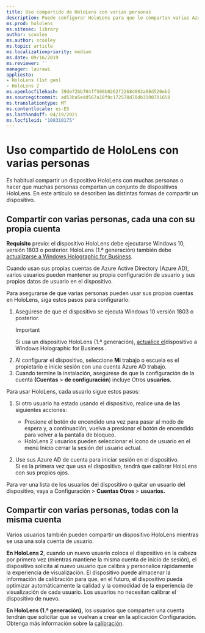 ```yaml
---
title: Uso compartido de HoloLens con varias personas
description: Puede configurar HoloLens para que lo compartan varias Azure Active Directory o varios usuarios que usen una sola cuenta.
ms.prod: hololens
ms.sitesec: library
author: scooley
ms.author: scooley
ms.topic: article
ms.localizationpriority: medium
ms.date: 09/16/2019
ms.reviewer: ''
manager: laurawi
appliesto:
- HoloLens (1st gen)
- HoloLens 2
ms.openlocfilehash: 39de72bb704ff500b0262f2268d003a08d520eb2
ms.sourcegitcommit: ad53ba5edd567a18f0c172578d78db3190701650
ms.translationtype: MT
ms.contentlocale: es-ES
ms.lasthandoff: 04/19/2021
ms.locfileid: "108310175"
---
```

# <a name="share-your-hololens-with-multiple-people"></a>Uso compartido de HoloLens con varias personas

Es habitual compartir un dispositivo HoloLens con muchas personas o hacer que muchas personas compartan un conjunto de dispositivos HoloLens.  En este artículo se describen las distintas formas de compartir un dispositivo.

## <a name="share-with-multiple-people-each-using-their-own-account"></a>Compartir con varias personas, cada una con su propia cuenta

**Requisito** previo: el dispositivo HoloLens debe ejecutarse Windows 10, versión 1803 o posterior.  HoloLens (1.ª generación) también debe [actualizarse a Windows Holographic for Business](hololens-upgrade-enterprise.md).

Cuando usan sus propias cuentas de Azure Active Directory (Azure AD), varios usuarios pueden mantener su propia configuración de usuario y sus propios datos de usuario en el dispositivo.

Para asegurarse de que varias personas pueden usar sus propias cuentas en HoloLens, siga estos pasos para configurarlo:

1. Asegúrese de que el dispositivo se ejecuta Windows 10 versión 1803 o posterior.
   > [!IMPORTANT]
   > Si usa un dispositivo HoloLens (1.ª generación), [actualice el](hololens1-upgrade-enterprise.md)dispositivo a Windows Holographic for Business .
1. Al configurar el dispositivo, seleccione **Mi** trabajo o escuela es el propietario e inicie sesión con una cuenta Azure AD trabajo.
1. Cuando termine la instalación, asegúrese de que la configuración de la cuenta **(Cuentas**  >  **de configuración**) incluye Otros **usuarios.**

Para usar HoloLens, cada usuario sigue estos pasos:

1. Si otro usuario ha estado usando el dispositivo, realice una de las siguientes acciones:
   - Presione el botón de encendido una vez para pasar al modo de espera y, a continuación, vuelva a presionar el botón de encendido para volver a la pantalla de bloqueo.
   - HoloLens 2 usuarios pueden seleccionar el icono de usuario en el menú Inicio cerrar la sesión del usuario actual.

1. Use sus Azure AD de cuenta para iniciar sesión en el dispositivo.  
    Si es la primera vez que usa el [](hololens-calibration.md) dispositivo, tendrá que calibrar HoloLens con sus propios ojos.

Para ver una lista de los usuarios del dispositivo o quitar un usuario del dispositivo, vaya a Configuración  >  **Cuentas Otros**  >  **usuarios.**

## <a name="share-with-multiple-people-all-using-the-same-account"></a>Compartir con varias personas, todas con la misma cuenta

Varios usuarios también pueden compartir un dispositivo HoloLens mientras se usa una sola cuenta de usuario.

**En HoloLens 2**, cuando un nuevo usuario coloca el dispositivo en la cabeza por primera vez (mientras mantiene la misma cuenta de inicio de sesión), el dispositivo solicita al nuevo usuario que calibra y personalice rápidamente la experiencia de visualización. El dispositivo puede almacenar la información de calibración para que, en el futuro, el dispositivo pueda optimizar automáticamente la calidad y la comodidad de la experiencia de visualización de cada usuario. Los usuarios no necesitan calibrar el dispositivo de nuevo.

**En HoloLens (1.ª generación),** los usuarios que comparten una cuenta tendrán que solicitar que se vuelvan a crear en la aplicación Configuración.  Obtenga más información sobre la [calibración](hololens-calibration.md).
